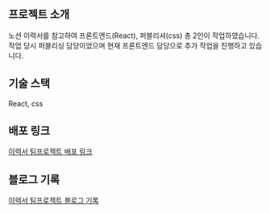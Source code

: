 ## 프로젝트 소개
노션 이력서를 참고하여 프론트엔드(React), 퍼블리셔(css) 총 2인이 작업하였습니다.
작업 당시 퍼블리싱 담당이었으며
현재 프론트엔드 담당으로 추가 작업을 진행하고 있습니다. 

## 기술 스택
React, css

## 배포 링크
[이력서 팀프로젝트 배포 링크](https://resume-team-project.vercel.app/)

## 블로그 기록
[이력서 팀프로젝트 블로그 기록](https://velog.io/@lauren/%ED%8C%80%ED%94%84%EB%A1%9C%EC%A0%9D%ED%8A%B8-1%EC%9D%BC%EC%B0%A8-%EA%B8%B0%EB%A1%9D)
